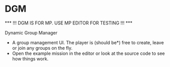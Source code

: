 DGM
===
*** !!! DGM IS FOR MP. USE MP EDITOR FOR TESTING !!! ***

Dynamic Group Manager

- A group management UI. The player is (should be*) free to create, leave or join any groups on the fly. 
- Open the example mission in the editor or look at the source code to see how things work.


